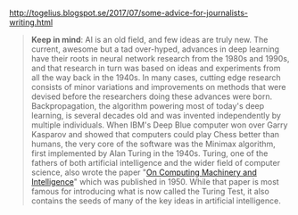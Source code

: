http://togelius.blogspot.se/2017/07/some-advice-for-journalists-writing.html

> **Keep in mind**: AI is an old field, and few ideas are truly new. The current, awesome but a tad over-hyped, advances in deep learning have their roots in neural network research from the 1980s and 1990s, and that research in turn was based on ideas and experiments from all the way back in the 1940s. In many cases, cutting edge research consists of minor variations and improvements on methods that were devised before the researchers doing these advances were born. Backpropagation, the algorithm powering most of today's deep learning, is several decades old and was invented independently by multiple individuals. When IBM's Deep Blue computer won over Garry Kasparov and showed that computers could play Chess better than humans, the very core of the software was the Minimax algorithm, first implemented by Alan Turing in the 1940s. Turing, one of the fathers of both artificial intelligence and the wider field of computer science, also wrote the paper "[On Computing Machinery and Intelligence](http://www.loebner.net/Prizef/TuringArticle.html)" which was published in 1950. While that paper is most famous for introducing what is now called the Turing Test, it also contains the seeds of many of the key ideas in artificial intelligence.